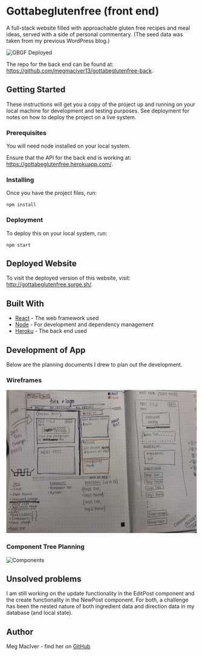# Gottabeglutenfree (front end)

A full-stack website filled with approachable gluten free recipes and meal ideas, served with a side of personal commentary. (The seed data was taken from my previous WordPress blog.)

![GBGF Deployed](/public/GBGF-screenshot.jpg)

The repo for the back end can be found at: https://github.com/megmaciver13/gottabeglutenfree-back.

## Getting Started

These instructions will get you a copy of the project up and running on your local machine for development and testing purposes. See deployment for notes on how to deploy the project on a live system.

### Prerequisites

You will need node installed on your local system.

Ensure that the API for the back end is working at: https://gottabeglutenfree.herokuapp.com/.

### Installing

Once you have the project files, run:

```
npm install
```

### Deployment

To deploy this on your local system, run:

```
npm start
```

## Deployed Website

To visit the deployed version of this website, visit: http://gottabeglutenfree.surge.sh/.

## Built With

* [React](https://reactjs.org/) - The web framework used
* [Node](https://nodejs.org/en/) - For development and dependency management
* [Heroku](https://gottabeglutenfree.herokuapp.com/) - The back end used

## Development of App

Below are the planning documents I drew to plan out the development.

### Wireframes

![Wireframes](/public/wireframes.jpg)

### Component Tree Planning

![Components](/public/component-tree.jpg)

## Unsolved problems

I am still working on the update functionality in the EditPost component and the create functionality in the NewPost component. For both, a challenge has been the nested nature of both ingredient data and direction data in my database (and local state).

## Author

Meg MacIver - find her on [GitHub](https://github.com/megmaciver13)
